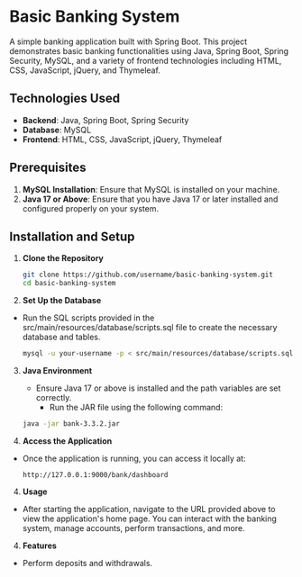 # Basic Banking System

A simple banking application built with Spring Boot. This project demonstrates basic banking functionalities using Java, Spring Boot, Spring Security, MySQL, and a variety of frontend technologies including HTML, CSS, JavaScript, jQuery, and Thymeleaf.

## Technologies Used

- **Backend**: Java, Spring Boot, Spring Security
- **Database**: MySQL
- **Frontend**: HTML, CSS, JavaScript, jQuery, Thymeleaf

## Prerequisites

1. **MySQL Installation**: Ensure that MySQL is installed on your machine.
2. **Java 17 or Above**: Ensure that you have Java 17 or later installed and configured properly on your system.

## Installation and Setup

1. **Clone the Repository**

   ```bash
   git clone https://github.com/username/basic-banking-system.git
   cd basic-banking-system
   
2. **Set Up the Database**
- Run the SQL scripts provided in the src/main/resources/database/scripts.sql file to create the necessary database and tables.

   ```bash
  mysql -u your-username -p < src/main/resources/database/scripts.sql

3. **Java Environment** 
   - Ensure Java 17 or above is installed and the path variables are set correctly.
     - Run the JAR file using the following command:

   ```bash
   java -jar bank-3.3.2.jar

2. **Access the Application**
- Once the application is running, you can access it locally at:

   ```arduino
   http://127.0.0.1:9000/bank/dashboard

4. **Usage**
- After starting the application, navigate to the URL provided above to view the application's home page. You can interact with the banking system, manage accounts, perform transactions, and more.

4. **Features**
- Perform deposits and withdrawals.